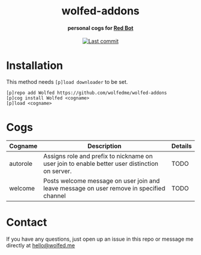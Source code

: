 <h1 align="center">
    wolfed-addons
</h1>
<h4 align="center">
    personal cogs for <a href="https://github.com/Cog-Creators/Red-DiscordBot">Red Bot</a>
</h4>

<div align="center">
<a href="https://github.com/wolfedme/wolfed-addons/commits/master"><img src="https://img.shields.io/github/last-commit/wolfedme/wolfed-addons?style=flat-square" alt="Last commit" /></a>
</div>

# Installation
This method needs `[p]load downloader` to be set.

```
[p]repo add Wolfed https://github.com/wolfedme/wolfed-addons
[p]cog install Wolfed <cogname>
[p]load <cogname>
```

# Cogs
| Cogname | Description | Details |
| --- | --- | --- |
| autorole | Assigns role and prefix to nickname on user join to enable better user distinction on server. | TODO |
| welcome | Posts welcome message on user join and leave message on user remove in specified channel | TODO |

# Contact
If you have any questions, just open up an issue in this repo or message me directly at [hello@wolfed.me](mailto:hello@wolfed.me?subject=[GitHub]wolfed-addons)